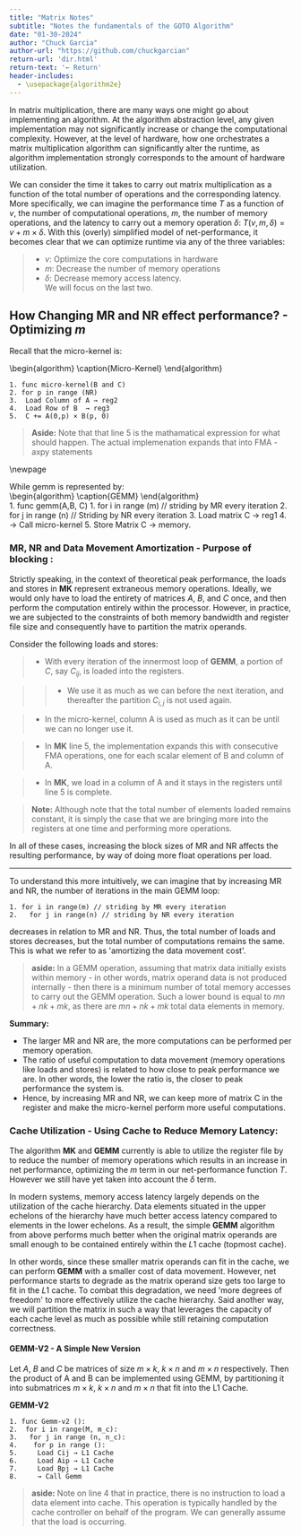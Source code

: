 ```yaml
---
title: "Matrix Notes"
subtitle: "Notes the fundamentals of the GOTO Algorithm"
date: "01-30-2024"
author: "Chuck Garcia"
author-url: "https://github.com/chuckgarcian"
return-url: 'dir.html'
return-text: '← Return'
header-includes:
  - \usepackage{algorithm2e}
---
```


In matrix multiplication, there are many ways one might go about implementing an algorithm. At the algorithm abstraction level, any given implementation may not significantly increase or change the computational complexity. However, at the level of hardware, how one orchestrates a matrix multiplication algorithm can significantly alter the runtime, as algorithm implementation strongly corresponds to the amount of hardware utilization.

We can consider the time it takes to carry out matrix multiplication as a function of the total number of operations and the corresponding latency. More specifically, we can imagine the performance time $T$ as a function of $v$, the number of computational operations, $m$, the number of memory operations, and the latency to carry out a memory operation $\delta$: $T(v, m, \delta) = v + m \times \delta$. With this (overly) simplified model of net-performance, it becomes clear that we can optimize runtime via any of the three variables:    

>  - $v$: Optimize the core computations in hardware  
>  - $m$: Decrease the number of memory operations   
>  - $\delta$: Decrease memory access latency.   
We will focus on the last two.    

## How Changing MR and NR effect performance? - Optimizing $m$   
Recall that the micro-kernel is:

\begin{algorithm}
\caption{Micro-Kernel}
\end{algorithm}   

    1. func micro-kernel(B and C)
    2. for p in range (NR)
    3.  Load Column of A → reg2
    4.  Load Row of B  → reg3 
    5.  C += A(0,p) × B(p, 0)

> **Aside:** Note that that line 5 is the mathamatical expression for what should happen. The actual implemenation expands that into FMA - axpy statements

\newpage

While gemm is represented by:  
\begin{algorithm}
\caption{GEMM}
\end{algorithm}   
    1. func gemm(A,B, C)
    1. for i in range (m) // striding by MR every iteration 
    2.  for j in range (n) // Striding by NR every iteration
    3.    Load matrix C → reg1
    4.    → Call micro-kernel
    5.    Store Matrix C → memory.

### MR, NR and Data Movement Amortization - Purpose of blocking :
Strictly speaking, in the context of theoretical peak performance, the loads and stores in **MK** represent extraneous memory operations. Ideally, we would only have to load the entirety of matrices $A$, $B$, and $C$ once, and then perform the computation entirely within the processor. However, in practice, we are subjected to the constraints of both memory bandwidth and register file size and consequently have to partition the matrix operands.

Consider the following loads and stores:      

> - With every iteration of the innermost loop of **GEMM**, a portion of $C$, 
say $C_{ij}$, is loaded into the registers.   

> > - We use it as much as we can before the next iteration, and thereafter the 
partition $C_{i,j}$ is not used again.  

> - In the micro-kernel, column A is used as much as it can be until we can no 
longer use it.     

> - In **MK** line 5, the implementation expands this with consecutive FMA 
operations, one for each scalar element of B and column of A.   

> - In **MK**, we load in a column of A and it stays in the registers until 
line 5 is complete.    

> **Note:** Although note that the total number of elements loaded remains 
constant, it is simply the case that we are bringing more into the registers at 
one time and performing more operations.   

In all of these cases, increasing the block sizes of MR and NR affects the resulting performance, by way of doing more float operations per load.    

------------- 
To understand this more intuitively, we can imagine that by increasing MR and NR, the number of iterations in the main GEMM loop:

    1. for i in range(m) // striding by MR every iteration 
    2.   for j in range(n) // striding by NR every iteration 

decreases in relation to MR and NR. Thus, the total number of loads and stores decreases, but the total number of computations remains the same. This is what we refer to as 'amortizing the data movement cost'.

> **aside:** In a GEMM operation, assuming that matrix data initially exists within memory - in other words, matrix operand data is not produced internally - then there is a minimum number of total memory accesses to carry out the GEMM operation. Such a lower bound is equal to $mn + nk + mk$, as there are $mn + nk + mk$ total data elements in memory.

**Summary:**
- The larger MR and NR are, the more computations can be performed per memory operation.
- The ratio of useful computation to data movement (memory operations like loads and stores) is related to how close to peak performance we are. In other words, the lower the ratio is, the closer to peak performance the system is.
- Hence, by increasing MR and NR, we can keep more of matrix C in the register and make the micro-kernel perform more useful computations.

### Cache Utilization - Using Cache to Reduce Memory Latency:
The algorithm **MK** and **GEMM** currently is able to utilize the register file by to reduce the number of memory operations which results in an increase in net performance, optimizing the $m$ term in our net-performance function $T$. However we still have yet taken into account the $\delta$ term.

In modern systems, memory access latency largely depends on the utilization of the cache hierarchy. Data elements situated in the upper echelons of the hierarchy have much better access latency compared to elements in the lower echelons. As a result, the simple **GEMM** algorithm from above performs much better when the original matrix operands are small enough to be contained entirely within the $L1$ cache (topmost cache). 

In other words, since these smaller matrix operands can fit in the cache, we can perform **GEMM** with a smaller cost of data movement. However, net performance starts to degrade as the matrix operand size gets too large to fit in the $L1$ cache. To combat this degradation, we need 'more degrees of freedom' to more effectively utilize the cache hierarchy. Said another way, we will partition the matrix in such a way that leverages the capacity of each cache level as much as possible while still retaining computation correctness.  

#### GEMM-V2 - A Simple New Version

Let $A$, $B$ and $C$ be matrices of size $m \times k$, $k \times n$ and $m \times n$ respectively. Then the product of A and B can be implemented using GEMM, by partitioning it into submatrices $m \times k$, $k \times n$ and $m \times n$ that fit into the L1 Cache.  

**GEMM-V2**

    1. func Gemm-v2 ():
    2.  for i in range(M, m_c):
    3.   for j in range (n, n_c):
    4.    for p in range ():
    5.     Load Cij → L1 Cache 
    6.     Load Aip → L1 Cache
    7.     Load Bpj → L1 Cache
    8.     → Call Gemm

> **aside:** Note on line 4 that in practice, there is no instruction to load a data element into cache. This operation is typically handled by the cache controller on behalf of the program. We can generally assume that the load is occurring.  
